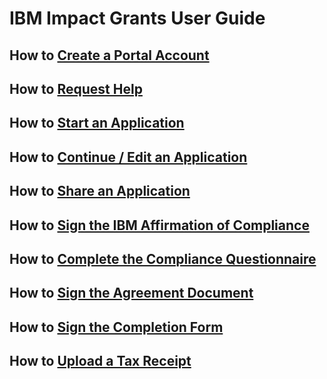 
# IBM Impact Grants User Guide

## How to [Create a Portal Account][def-guide-01]

## How to [Request Help][def-guide-02]

## How to [Start an Application][def-guide-03]

## How to [Continue / Edit an Application][def-guide-04]

## How to [Share an Application][def-guide-05]

## How to [Sign the IBM Affirmation of Compliance][def-guide-06]

## How to [Complete the Compliance Questionnaire][def-guide-07]

## How to [Sign the Agreement Document][def-guide-08]

## How to [Sign the Completion Form][def-guide-09]

## How to [Upload a Tax Receipt][def-guide-10]

[def-guide-01]: 01-how-to-create-portal-account/readme.md
[def-guide-02]: 02-how-to-request-help/readme.md
[def-guide-03]: 03-how-to-start-application/readme.md
[def-guide-04]: 04-how-to-continue-edit-application/readme.md
[def-guide-05]: 05-how-to-share-application/readme.md
[def-guide-06]: 06-how-to-sign-aoc/readme.md
[def-guide-07]: 07-how-to-complete-questionnaire/readme.md
[def-guide-08]: 08-how-to-sign-agreement-document/readme.md
[def-guide-09]: 09-how-to-sign-completion-form/readme.md
[def-guide-10]: 10-how-to-upload-tax-receipt/readme.md